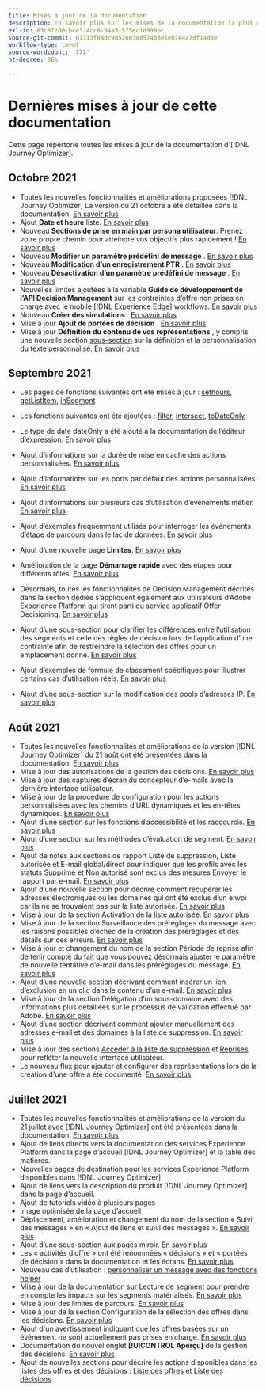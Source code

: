 ```yaml
---
title: Mises à jour de la documentation
description: En savoir plus sur les mises de la documentation la plus récente
exl-id: 83c8f206-bce3-4cc8-94a3-575ec1d999bc
source-git-commit: 01313f84dc9d5260388574b3e1eb7e4a7df14d0e
workflow-type: tm+mt
source-wordcount: '771'
ht-degree: 86%

---
```


# Dernières mises à jour de cette documentation

Cette page répertorie toutes les mises à jour de la documentation d&#39;[!DNL Journey Optimizer].


## Octobre 2021

* Toutes les nouvelles fonctionnalités et améliorations proposées [!DNL Journey Optimizer] La version du 21 octobre a été détaillée dans la documentation. [En savoir plus](release-notes.md)
* Ajout **Date et heure** liste. [En savoir plus](personalization/functions/dates.md)
* Nouveau **Sections de prise en main par persona utilisateur**. Prenez votre propre chemin pour atteindre vos objectifs plus rapidement ! [En savoir plus](quick-start.md)
* Nouveau **Modifier un paramètre prédéfini de message** . [En savoir plus](configuration/message-presets.md#edit-message-preset)
* Nouveau **Modification d’un enregistrement PTR** . [En savoir plus](configuration/ptr-records.md#edit-ptr-record)
* Nouveau **Désactivation d’un paramètre prédéfini de message** . [En savoir plus](configuration/message-presets.md#edit-message-preset#deactivate-preset)
* Nouvelles limites ajoutées à la variable **Guide de développement de l’API Decision Management** sur les contraintes d’offre non prises en charge avec le mobile [!DNL Experience Edge] workflows. [En savoir plus](offers/api-reference/offers-api/personalized-offers/create.md#limitations)
* Nouveau **Créer des simulations** . [En savoir plus](offers/offer-activities/simulation.md)
* Mise à jour **Ajout de portées de décision** . [En savoir plus](offers/offer-activities/create-offer-activities.md#add-decision-scopes)
* Mise à jour **Définition du contenu de vos représentations** , y compris une nouvelle section [sous-section](offers/offer-library/creating-personalized-offers.md#custom-text) sur la définition et la personnalisation du texte personnalisé. [En savoir plus](offers/offer-library/creating-personalized-offers.md#content)

## Septembre 2021

* Les pages de fonctions suivantes ont été mises à jour : [sethours](building-journeys/functions/functionsethours.md), [getListItem](building-journeys/functions/functiongetlistitem.md), [inSegment](building-journeys/functions/functioninsegment.md)

* Les fonctions suivantes ont été ajoutées : [filter](building-journeys/functions/functionfilter.md), [intersect](building-journeys/functions/functionintersect.md), [toDateOnly](building-journeys/functions/functiontodateonly.md)

* Le type de date dateOnly a été ajouté à la documentation de l’éditeur d’expression. [En savoir plus](building-journeys/expression/data-types.md)

* Ajout d’informations sur la durée de mise en cache des actions personnalisées. [En savoir plus](datasource/external-data-sources.md#section_wjp_nl5_nhb)

* Ajout d’informations sur les ports par défaut des actions personnalisées. [En savoir plus](action/about-custom-action-configuration.md#url-configuration)

* Ajout d’informations sur plusieurs cas d’utilisation d’événements métier. [En savoir plus](event/about-creating-business.md#multiple-business-events)

* Ajout d’exemples fréquemment utilisés pour interroger les événements d’étape de parcours dans le lac de données. [En savoir plus](reports/query-examples.md)

* Ajout d’une nouvelle page **Limites**. [En savoir plus](limitations.md)

* Amélioration de la page **Démarrage rapide** avec des étapes pour différents rôles. [En savoir plus](quick-start.md)

* Désormais, toutes les fonctionnalités de Decision Management décrites dans la section dédiée s’appliquent également aux utilisateurs d’Adobe Experience Platform qui tirent parti du service applicatif Offer Decisioning. [En savoir plus](offers/get-started/starting-offer-decisioning.md)

* Ajout d’une sous-section pour clarifier les différences entre l’utilisation des segments et celle des règles de décision lors de l’application d’une contrainte afin de restreindre la sélection des offres pour un emplacement donné. [En savoir plus](offers/offer-activities/create-offer-activities.md#segments-vs-decision-rules)

* Ajout d’exemples de formule de classement spécifiques pour illustrer certains cas d’utilisation réels. [En savoir plus](offers/offer-library/create-ranking-formulas.md#ranking-formula-examples)

* Ajout d’une sous-section sur la modification des pools d’adresses IP. [En savoir plus](configuration/ip-pools.md#edit-ip-pool)

## Août 2021

* Toutes les nouvelles fonctionnalités et améliorations de la version [!DNL Journey Optimizer] du 21 août ont été présentées dans la documentation. [En savoir plus](release-notes.md)
* Mise à jour des autorisations de la gestion des décisions. [En savoir plus](administration/ootb-product-profiles.md)
* Mise à jour des captures d’écran du concepteur d’e-mails avec la dernière interface utilisateur.
* Mise à jour de la procédure de configuration pour les actions personnalisées avec les chemins d’URL dynamiques et les en-têtes dynamiques. [En savoir plus](action/about-custom-action-configuration.md#url-configuration)
* Ajout d’une section sur les fonctions d’accessibilité et les raccourcis. [En savoir plus](user-interface.md#accessibility)
* Ajout d’une section sur les méthodes d’évaluation de segment. [En savoir plus](segment/about-segments.md#evaluation-method-in-journey-optimizer)
* Ajout de notes aux sections de rapport Liste de suppression, Liste autorisée et E-mail global/direct pour indiquer que les profils avec les statuts Supprimé et Non autorisé sont exclus des mesures Envoyer le rapport par e-mail. [En savoir plus](reports/email-global-report.md)
* Ajout d’une nouvelle section pour décrire comment récupérer les adresses électroniques ou les domaines qui ont été exclus d’un envoi car ils ne se trouvaient pas sur la liste autorisée. [En savoir plus](allow-list.md#reporting)
* Mise à jour de la section Activation de la liste autorisée. [En savoir plus](allow-list.md#enable-allow-list)
* Mise à jour de la section Surveillance des préréglages du message avec les raisons possibles d’échec de la création des préréglages et des détails sur ces erreurs. [En savoir plus](configuration/message-presets.md#monitor-message-presets)
* Mise à jour et changement du nom de la section Période de reprise afin de tenir compte du fait que vous pouvez désormais ajuster le paramètre de nouvelle tentative d’e-mail dans les préréglages du message. [En savoir plus](configuration/retries.md#retry-duration)
* Ajout d’une nouvelle section décrivant comment insérer un lien d’exclusion en un clic dans le contenu d’un e-mail. [En savoir plus](message-tracking.md#one-click-opt-out-link)
* Mise à jour de la section Délégation d’un sous-domaine avec des informations plus détaillées sur le processus de validation effectué par Adobe. [En savoir plus](configuration/delegate-subdomain.md#subdomain-validation)
* Ajout d’une section décrivant comment ajouter manuellement des adresses e-mail et des domaines à la liste de suppression. [En savoir plus](configuration/manage-suppression-list.md#add-addresses-and-domains)
* Mise à jour des sections [Accéder à la liste de suppression](configuration/manage-suppression-list.md#access-suppression-list) et [Reprises](configuration/retries.md) pour refléter la nouvelle interface utilisateur.
* Le nouveau flux pour ajouter et configurer des représentations lors de la création d&#39;une offre a été documenté. [En savoir plus](offers/offer-library/creating-personalized-offers.md#representations)


## Juillet 2021

* Toutes les nouvelles fonctionnalités et améliorations de la version du 21 juillet avec [!DNL Journey Optimizer] ont été présentées dans la documentation. [En savoir plus](release-notes.md)
* Ajout de liens directs vers la documentation des services Experience Platform dans la page d’accueil [!DNL Journey Optimizer] et la table des matières.
* Nouvelles pages de destination pour les services Experience Platform disponibles dans [!DNL Journey Optimizer]
* Ajout de liens vers la description du produit [!DNL Journey Optimizer] dans la page d’accueil.
* Ajout de tutoriels vidéo à plusieurs pages
* Image optimisée de la page d’accueil
* Déplacement, amélioration et changement du nom de la section « Suivi des messages » en « Ajout de liens et suivi des messages ». [En savoir plus](message-tracking.md)
* Ajout d’une sous-section aux pages miroir. [En savoir plus](message-tracking.md#mirror-page)
* Les « activités d’offre » ont été renommées « décisions » et « portées de décision » dans la documentation et les écrans. [En savoir plus](offers/get-started/starting-offer-decisioning.md)
* Nouveau cas d’utilisation : [personnaliser un message avec des fonctions helper](personalization/personalization-use-case-helper-functions.md)
* Mise à jour de la documentation sur Lecture de segment pour prendre en compte les impacts sur les segments matérialisés. [En savoir plus](building-journeys/read-segment.md)
* Mise à jour des limites de parcours. [En savoir plus](limitations.md)
* Mise à jour de la section Configuration de la sélection des offres dans les décisions. [En savoir plus](offers/offer-activities/configure-offer-selection.md)
* Ajout d&#39;un avertissement indiquant que les offres basées sur un événement ne sont actuellement pas prises en charge. [En savoir plus](offers/offer-library/creating-personalized-offers.md#eligibility)
* Documentation du nouvel onglet **[!UICONTROL Aperçu]** de la gestion des décisions. [En savoir plus](offers/get-started/user-interface.md#overview)
* Ajout de nouvelles sections pour décrire les actions disponibles dans les listes des offres et des décisions : [Liste des offres](offers/offer-library/creating-personalized-offers.md#offer-list) et [Liste des décisions](offers/offer-activities/create-offer-activities.md#decision-list).
